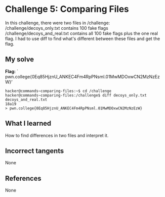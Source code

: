 # Challenge 5: Comparing Files
In this challenge, there were two files in /challenge:
/challenge/decoys_only.txt contains 100 fake flags
/challenge/decoys_and_real.txt contains all 100 fake flags plus the one real flag.
I had to use diff to find what's different between these files and get the flag.


## My solve
**Flag:** ` pwn.college{0Eq85HjznU_ANKEC4Fm4RpPNsml.01MwMDOxwCN2MzNzEzW}’


```
hacker@commands~comparing-files:~$ cd /challenge
hacker@commands~comparing-files:/challenge$ diff decoys_only.txt decoys_and_real.txt
18a19
> pwn.college{0Eq85HjznU_ANKEC4Fm4RpPNsml.01MwMDOxwCN2MzNzEzW}
```

## What I learned
How to find differences in two files and interpret it.

## Incorrect tangents
None

## References
None
